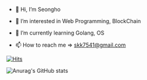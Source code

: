 - 👋 Hi, I’m Seongho

- 👀 I’m interested in Web Programming, BlockChain

- 🌱 I’m currently learning Golang, OS

- 📫 How to reach me => skk7541@gmail.com

[![Hits](https://hits.seeyoufarm.com/api/count/incr/badge.svg?url=https%3A%2F%2Fgithub.com%2FYsh096&count_bg=%2379C83D&title_bg=%23555555&icon=&icon_color=%23E7E7E7&title=hits&edge_flat=false)](https://hits.seeyoufarm.com)                

![Anurag's GitHub stats](https://github-readme-stats.vercel.app/api?username=Ysh096&show_icons=true&theme=cobalt)
